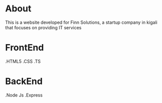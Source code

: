 # About
This is a website developed for Finn Solutions, a startup company in kigali that focuses on providing IT services

# FrontEnd
.HTML5
.CSS
.TS

# BackEnd
.Node Js
.Express


